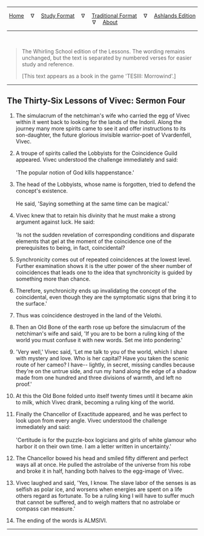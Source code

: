 
---

<!--- Jekyll Page Links -->

<center>
<a href="../../../index.html">Home</a>
&emsp;&nabla;&emsp;
<a href="../../index-study.html">Study Format</a>
&emsp;&nabla;&emsp;
<a href="../../index-traditional.html">Traditional Format</a>
&emsp;&nabla;&emsp;
<a href="../../index-ashlands.html">Ashlands Edition</a>
&emsp;&nabla;&emsp;
<a href="../../../about.html">About</a>
</center>

<!--- Markdown Body Below: -->

---

&emsp;

> The Whirling School edition of the Lessons. The wording remains unchanged, but the text is separated by numbered verses for easier study and reference.
>
> \[This text appears as a book in the game 'TESIII: Morrowind'.\]

---

## The Thirty-Six Lessons of Vivec: Sermon Four

1. The simulacrum of the netchiman's wife who carried the egg of Vivec within it went back to looking for the lands of the Indoril. Along the journey many more spirits came to see it and offer instructions to its son-daughter, the future glorious invisible warrior-poet of Vvardenfell, Vivec.

2. A troupe of spirits called the Lobbyists for the Coincidence Guild appeared. Vivec understood the challenge immediately and said:\
\
'The popular notion of God kills happenstance.'

3. The head of the Lobbyists, whose name is forgotten, tried to defend the concept's existence.\
\
He said, 'Saying something at the same time can be magical.'

4. Vivec knew that to retain his divinity that he must make a strong argument against luck. He said:\
\
'Is not the sudden revelation of corresponding conditions and disparate elements that gel at the moment of the coincidence one of the prerequisites to being, in fact, coincidental?

5. Synchronicity comes out of repeated coincidences at the lowest level. Further examination shows it is the utter power of the sheer number of coincidences that leads one to the idea that synchronicity is guided by something more than chance.

6. Therefore, synchronicity ends up invalidating the concept of the coincidental, even though they are the symptomatic signs that bring it to the surface.'

7. Thus was coincidence destroyed in the land of the Velothi.

8. Then an Old Bone of the earth rose up before the simulacrum of the netchiman's wife and said, 'If you are to be born a ruling king of the world you must confuse it with new words. Set me into pondering.'

9. 'Very well,' Vivec said, 'Let me talk to you of the world, which I share with mystery and love. Who is her capital? Have you taken the scenic route of her cameo? I have-- lightly, in secret, missing candles because they're on the untrue side, and run my hand along the edge of a shadow made from one hundred and three divisions of warmth, and left no proof.'

10. At this the Old Bone folded unto itself twenty times until it became akin to milk, which Vivec drank, becoming a ruling king of the world.

11. Finally the Chancellor of Exactitude appeared, and he was perfect to look upon from every angle. Vivec understood the challenge immediately and said:\
\
'Certitude is for the puzzle-box logicians and girls of white glamour who harbor it on their own time. I am a letter written in uncertainty.'

12. The Chancellor bowed his head and smiled fifty different and perfect ways all at once. He pulled the astrolabe of the universe from his robe and broke it in half, handing both halves to the egg-image of Vivec.

13. Vivec laughed and said, 'Yes, I know. The slave labor of the senses is as selfish as polar ice, and worsens when energies are spent on a life others regard as fortunate. To be a ruling king I will have to suffer much that cannot be suffered, and to weigh matters that no astrolabe or compass can measure.'

14. The ending of the words is ALMSIVI.

---
